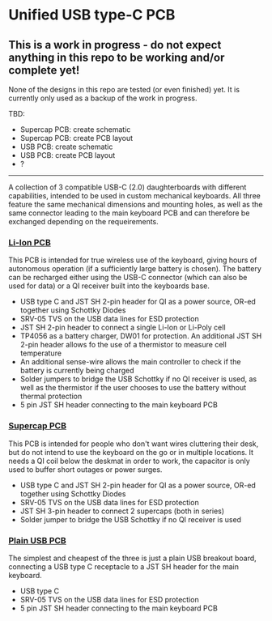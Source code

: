 # Unified USB type-C PCB

## This is a work in progress - do not expect anything in this repo to be working and/or complete yet!
None of the designs in this repo are tested (or even finished) yet. It is currently only used as a backup of the work in progress.

TBD:
 * Supercap PCB: create schematic
 * Supercap PCB: create PCB layout
 * USB PCB: create schematic
 * USB PCB: create PCB layout
 * ?
___

A collection of 3 compatible USB-C (2.0) daughterboards with different capabilities, intended to be used in custom mechanical keyboards. All three feature the same mechanical dimensions and mounting holes, as well as the same connector leading to the main keyboard PCB and can therefore be exchanged depending on the requeirements.

### [Li-Ion PCB](unified-usb-pcb_batt)
This PCB is intended for true wireless use of the keyboard, giving hours of autonomous operation (if a sufficiently large battery is chosen). The battery can be recharged either using the USB-C connector (which can also be used for data) or a QI receiver built into the keyboards base.
 * USB type C and JST SH 2-pin header for QI as a power source, OR-ed together using Schottky Diodes
 * SRV-05 TVS on the USB data lines for ESD protection
 * JST SH 2-pin header to connect a single Li-Ion or Li-Poly cell
 * TP4056 as a battery charger, DW01 for protection. An additional JST SH 2-pin header allows fo the use of a thermistor to measure cell temperature
 * An additional sense-wire allows the main controller to check if the battery is currently being charged
 * Solder jumpers to bridge the USB Schottky if no QI receiver is used, as well as the thermistor if the user chooses to use the battery without thermal protection
 * 5 pin JST SH header connecting to the main keyboard PCB

### [Supercap PCB](unified-usb-pcb_cap)

This PCB is intended for people who don't want wires cluttering their desk, but do not intend to use the keyboard on the go or in multiple locations. It needs a QI coil below the deskmat in order to work, the capacitor is only used to buffer short outages or power surges.
 * USB type C and JST SH 2-pin header for QI as a power source, OR-ed together using Schottky Diodes
 * SRV-05 TVS on the USB data lines for ESD protection
 * JST SH 3-pin header to connect 2 supercaps (both in series)
 * Solder jumper to bridge the USB Schottky if no QI receiver is used

### [Plain USB PCB](unified-usb-pcb_simple)
The simplest and cheapest of the three is just a plain USB breakout board, connecting a USB type C receptacle to a JST SH header for the main keyboard.
 * USB type C
 * SRV-05 TVS on the USB data lines for ESD protection
 * 5 pin JST SH header connecting to the main keyboard PCB
